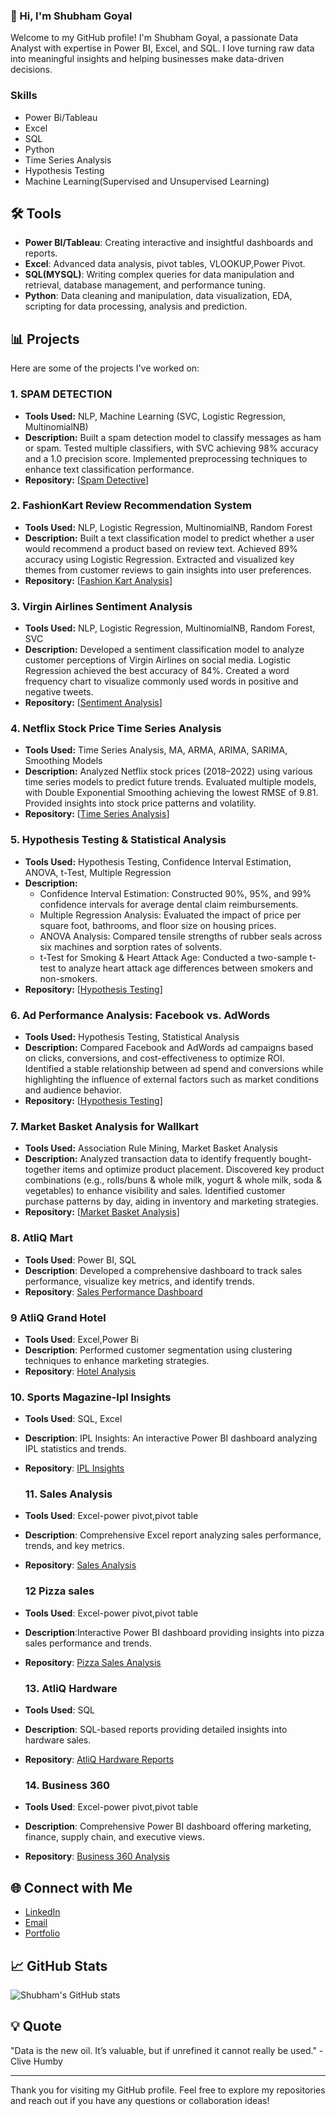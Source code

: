 
### 👋 Hi, I'm Shubham Goyal

Welcome to my GitHub profile! I'm Shubham Goyal, a passionate Data Analyst with expertise in Power BI, Excel, and SQL. 
I love turning raw data into meaningful insights and helping businesses make data-driven decisions.

### Skills
- Power Bi/Tableau
- Excel
- SQL
- Python
- Time Series Analysis
- Hypothesis Testing
- Machine Learning(Supervised and Unsupervised Learning)

## 🛠 Tools

- **Power BI/Tableau**: Creating interactive and insightful dashboards and reports.
- **Excel**: Advanced data analysis, pivot tables, VLOOKUP,Power Pivot.
- **SQL(MYSQL)**: Writing complex queries for data manipulation and retrieval, database management, and performance tuning.    
- **Python**: Data cleaning and manipulation, data visualization, EDA, scripting for data processing, analysis and prediction.

## 📊 Projects

Here are some of the projects I've worked on:

### 1. SPAM DETECTION
- **Tools Used:** NLP, Machine Learning (SVC, Logistic Regression, MultinomialNB)
- **Description:** Built a spam detection model to classify messages as ham or spam. Tested multiple classifiers, with SVC achieving 98% accuracy and a 1.0 precision score. Implemented preprocessing techniques to enhance text classification performance.
- **Repository:** [[Spam Detective](https://github.com/shubhamgoyal575/Spam_Detective)]

### 2. FashionKart Review Recommendation System
- **Tools Used:** NLP, Logistic Regression, MultinomialNB, Random Forest
- **Description:** Built a text classification model to predict whether a user would recommend a product based on review text. Achieved 89% accuracy using Logistic Regression. Extracted and visualized key themes from customer reviews to gain insights into user preferences.
- **Repository:** [[Fashion Kart Analysis](https://github.com/shubhamgoyal575/Fashionkart-NLP-Analysis)]

### 3. Virgin Airlines Sentiment Analysis
- **Tools Used:** NLP, Logistic Regression, MultinomialNB, Random Forest, SVC
- **Description:** Developed a sentiment classification model to analyze customer perceptions of Virgin Airlines on social media. Logistic Regression achieved the best accuracy of 84%. Created a word frequency chart to visualize commonly used words in positive and negative tweets.
- **Repository:** [[Sentiment Analysis](https://github.com/shubhamgoyal575/Sentiment-Analysis-NLP-)]

### 4. Netflix Stock Price Time Series Analysis
- **Tools Used:** Time Series Analysis, MA, ARMA, ARIMA, SARIMA, Smoothing Models
- **Description:** Analyzed Netflix stock prices (2018–2022) using various time series models to predict future trends. Evaluated multiple models, with Double Exponential Smoothing achieving the lowest RMSE of 9.81. Provided insights into stock price patterns and volatility.
- **Repository:** [[Time Series Analysis](https://github.com/shubhamgoyal575/Time-Series-Analysis)]

### 5. Hypothesis Testing & Statistical Analysis
- **Tools Used:** Hypothesis Testing, Confidence Interval Estimation, ANOVA, t-Test, Multiple Regression
- **Description:**
  - Confidence Interval Estimation: Constructed 90%, 95%, and 99% confidence intervals for average dental claim reimbursements.
  - Multiple Regression Analysis: Evaluated the impact of price per square foot, bathrooms, and floor size on housing prices.
  - ANOVA Analysis: Compared tensile strengths of rubber seals across six machines and sorption rates of solvents.
  - t-Test for Smoking & Heart Attack Age: Conducted a two-sample t-test to analyze heart attack age differences between smokers and non-smokers.
- **Repository:** [[Hypothesis Testing](https://github.com/shubhamgoyal575/Hypothesis_Testing)]

### 6. Ad Performance Analysis: Facebook vs. AdWords
- **Tools Used:** Hypothesis Testing, Statistical Analysis
- **Description:** Compared Facebook and AdWords ad campaigns based on clicks, conversions, and cost-effectiveness to optimize ROI. Identified a stable relationship between ad spend and conversions while highlighting the influence of external factors such as market conditions and audience behavior.
- **Repository:** [[Hypothesis Testing](https://github.com/shubhamgoyal575/AdCampaignAnalysis)]

### 7. Market Basket Analysis for Wallkart
- **Tools Used:** Association Rule Mining, Market Basket Analysis
- **Description:** Analyzed transaction data to identify frequently bought-together items and optimize product placement. Discovered key product combinations (e.g., rolls/buns & whole milk, yogurt & whole milk, soda & vegetables) to enhance visibility and sales. Identified customer purchase patterns by day, aiding in inventory and marketing strategies.
- **Repository:** [[Market Basket Analysis](https://github.com/shubhamgoyal575/Machine-Learning-Case-studies/blob/main/Market_basket_caseStudy/Market%20Basket%20Case%20Study.ipynb)]

### 8. AtliQ Mart
- **Tools Used**: Power BI, SQL
- **Description**: Developed a comprehensive dashboard to track sales performance, visualize key metrics, and identify trends.
- **Repository**: [Sales Performance Dashboard](https://github.com/shubhamgoyal575/Diwali-Sankranti-promotion-sales)

### 9 AtliQ Grand Hotel
- **Tools Used**: Excel,Power Bi
- **Description**: Performed customer segmentation using clustering techniques to enhance marketing strategies.
- **Repository**: [Hotel Analysis](https://github.com/shubhamgoyal575/Hospitality-Domain)

### 10. Sports Magazine-Ipl Insights
- **Tools Used**: SQL, Excel
- **Description**: IPL Insights: An interactive Power BI dashboard analyzing IPL statistics and trends.
- **Repository**: [IPL Insights](https://github.com/shubhamgoyal575/IPL-INSIGHT)

  ### 11. Sales Analysis
- **Tools Used**: Excel-power pivot,pivot table
- **Description**: Comprehensive Excel report analyzing sales performance, trends, and key metrics.
- **Repository**: [Sales Analysis](https://github.com/shubhamgoyal575/Excel-sales-analysis)

  ### 12 Pizza sales
- **Tools Used**: Excel-power pivot,pivot table
- **Description**:Interactive Power BI dashboard providing insights into pizza sales performance and trends.
- **Repository**: [Pizza Sales Analysis](https://github.com/shubhamgoyal575/pizza_sales)

  ### 13. AtliQ Hardware
- **Tools Used**: SQL
- **Description**: SQL-based reports providing detailed insights into hardware sales.
- **Repository**: [AtliQ Hardware Reports](https://github.com/shubhamgoyal575/Atliq_hardware)

  ### 14. Business 360
- **Tools Used**: Excel-power pivot,pivot table
- **Description**: Comprehensive Power BI dashboard offering marketing, finance, supply chain, and executive views.
- **Repository**: [Business 360 Analysis](https://github.com/shubhamgoyal575/Business-360)
  
## 🌐 Connect with Me

- [LinkedIn](www.linkedin.com/in/shubham-goyal-95344a152)
- [Email](goyalshubham575@gmail.com)
- [Portfolio](https://shubhamgoyal575.github.io/PORTFOLIO/)

## 📈 GitHub Stats

![Shubham's GitHub stats](https://github-readme-stats.vercel.app/api?username=shubhamgoyal575&show_icons=true&theme=radical)

## 💡 Quote

"Data is the new oil. It’s valuable, but if unrefined it cannot really be used." - Clive Humby

---

Thank you for visiting my GitHub profile. Feel free to explore my repositories and reach out if you have any questions or collaboration ideas!

